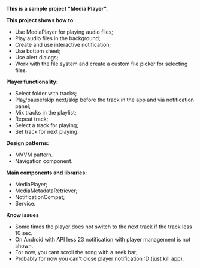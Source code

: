 **This is a sample project "Media Player".**

**This project shows how to:**
- Use MediaPlayer for playing audio files;
- Play audio files in the background;
- Create and use interactive notification;
- Use bottom sheet;
- Use alert dialogs;
- Work with the file system and create a custom file picker for selecting files.

**Player functionality:**
- Select folder with tracks;
- Play/pause/skip next/skip before the track in the app and via notification panel;
- Mix tracks in the playlist;
- Repeat track;
- Select a track for playing;
- Set track for next playing.

**Design patterns:**
- MVVM pattern.
- Navigation component.

**Main components and libraries:**
- MediaPlayer;
- MediaMetadataRetriever;
- NotificationCompat;
- Service.

**Know issues**
- Some times the player does not switch to the next track if the track less 10 sec.
- On Android with API less 23 notification with player management is not shown.
- For now, you cant scroll the song with a seek bar;
- Probably for now you can't close player notification :D (just kill app).

